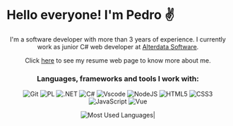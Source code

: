 # Hello everyone! I'm Pedro ✌️
<div align="center">

I'm a software developer with more than 3 years of experience. I currently work as junior C# web developer at [Alterdata Software](https://www.alterdata.com.br/). 

Click [here](https://pedropaulo91.github.io/curriculo/) to see my resume web page to know more about me.  
<div>

### Languages, frameworks and tools I work with:
![Git](https://img.shields.io/badge/GIT-E44C30?style=for-the-badge&logo=git&logoColor=white)
![PL](https://img.shields.io/badge/PL%2FSQL-FFFFFF?style=for-the-badge&logo=oracle&logoColor=FF0000&labelColor=FFFFFF&color=FF0000)
![.NET](https://img.shields.io/badge/.NET-5C2D91?style=for-the-badge&logo=.net&logoColor=white)
![C#](https://img.shields.io/badge/C%23-239120?style=for-the-badge&logo=c-sharp&logoColor=white)
![Vscode](https://img.shields.io/badge/Vscode-007ACC?style=for-the-badge&logo=visual-studio-code&logoColor=white)
![NodeJS](https://img.shields.io/badge/node.js-6DA55F?style=for-the-badge&logo=node.js&logoColor=white)
![HTML5](https://img.shields.io/badge/HTML5-E34F26?style=for-the-badge&logo=html5&logoColor=white)
![CSS3](https://img.shields.io/badge/CSS3-1572B6?style=for-the-badge&logo=css3&logoColor=white)
![JavaScript](https://img.shields.io/badge/JavaScript-F7DF1E?style=for-the-badge&logo=javascript&logoColor=black)
![Vue](https://img.shields.io/badge/vuejs-%2335495e.svg?style=for-the-badge&logo=vuedotjs&logoColor=%234FC08D)

![Most Used Languages](https://github-readme-stats-git-masterrstaa-rickstaa.vercel.app/api/top-langs/?username=pedropaulo91&layout=compact&bg_color=000&border_color=30A3DC&title_color=E94D5F&text_color=FFF)|
